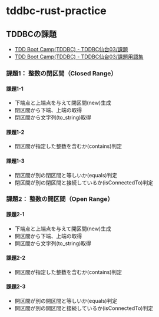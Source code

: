 # tddbc-rust-practice

## TDDBCの課題

- [TDD Boot Camp(TDDBC) - TDDBC仙台03/課題](http://devtesting.jp/tddbc/?TDDBC%E4%BB%99%E5%8F%B003%2F%E8%AA%B2%E9%A1%8C)
- [TDD Boot Camp(TDDBC) - TDDBC仙台03/課題用語集](http://devtesting.jp/tddbc/?TDDBC%E4%BB%99%E5%8F%B003%2F%E8%AA%B2%E9%A1%8C%E7%94%A8%E8%AA%9E%E9%9B%86)

### 課題1： 整数の閉区間（Closed Range）

#### 課題1-1

- 下端点と上端点を与えて閉区間(new)生成
- 閉区間から下端、上端の取得
- 閉区間から文字列(to_string)取得

#### 課題1-2

- 閉区間が指定した整数を含むか(contains)判定

#### 課題1-3

- 閉区間が別の閉区間と等しいか(equals)判定
- 閉区間が別の閉区間と接続しているか(isConnectedTo)判定

### 課題2： 整数の開区間（Open Range）

#### 課題2-1

- 下端点と上端点を与えて開区間(new)生成
- 開区間から下端、上端の取得
- 開区間から文字列(to_string)取得

#### 課題2-2

- 開区間が指定した整数を含むか(contains)判定

#### 課題2-3

- 開区間が別の開区間と等しいか(equals)判定
- 開区間が別の開区間と接続しているか(isConnectedTo)判定
